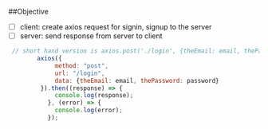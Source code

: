 ##Objective
 - [ ] client: create axios request for signin, signup to the server
 - [ ] server: send response from server to client

```javascript
 // short hand version is axios.post('./login', {theEmail: email, thePassword: password })
        axios({
             method: "post",
             url: "/login",
             data: {theEmail: email, thePassword: password}
         }).then((response) => {
             console.log(response);
           }, (error) => {
             console.log(error);
           });
```
